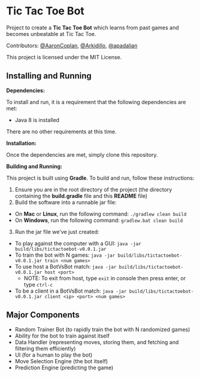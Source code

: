 # Tic Tac Toe Bot

Project to create a **Tic Tac Toe Bot** which learns from past games and becomes unbeatable at Tic Tac Toe.  

Contributors: [@AaronCoplan](https://github.com/AaronCoplan), [@Arkidillo](https://github.com/Arkidillo), [@apadalian](https://github.com/apadalian)

This project is licensed under the MIT License.

## Installing and Running

**Dependencies:** 

To install and run, it is a requirement that the following dependencies are met:
  * Java 8 is installed

There are no other requirements at this time.

**Installation:** 

Once the dependencies are met, simply clone this repository.

**Building and Running:**

This project is built using **Gradle**.  To build and run, follow these instructions:

1. Ensure you are in the root directory of the project (the directory containing the **build.gradle** file and this **README** file)
2. Build the software into a runnable jar file:
  * On **Mac** or **Linux**, run the following command: `./gradlew clean build`
  * On **Windows**, run the following command: `gradlew.bat clean build`
3. Run the jar file we've just created: 
  * To play against the computer with a GUI: `java -jar build/libs/tictactoebot-v0.0.1.jar`
  * To train the bot with N games: `java -jar build/libs/tictactoebot-v0.0.1.jar train <num games>`
  * To use host a BotVsBot match: `java -jar build/libs/tictactoebot-v0.0.1.jar host <port>`
     * NOTE: To exit from host, type `exit` in console then press enter, or type `ctrl-c`
  * To be a client in a BotVsBot match: `java -jar build/libs/tictactoebot-v0.0.1.jar client <ip> <port> <num games>`

## Major Components

* Random Trainer Bot (to rapidly train the bot with N randomized games)
* Ability for the bot to train against itself
* Data Handler (representing moves, storing them, and fetching and filtering them efficiently)
* UI (for a human to play the bot)
* Move Selection Engine (the bot itself)
* Prediction Engine (predicting the game)
